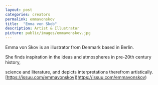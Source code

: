 ```yaml
---
layout: post
categories: creators
permalink: emmavonskov
title:  "Emma von Skob"
description: Artist & Illustrator
picture: public/images/emmavonskov.jpg
---
```

Emma von Skov is an illustrator from Denmark based in Berlin.

She finds inspiration in the ideas and atmospheres in pre-20th century history,

science and literature, and depicts interpretations therefrom artistically. 
[https://issuu.com/emmavonskov])https://issuu.com/emmavonskov)
